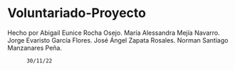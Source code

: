 # Voluntariado-Proyecto

Hecho por Abigail Eunice Rocha Osejo.
          María Alessandra Mejía Navarro.
          Jorge Evaristo García Flores.
          José Ángel Zapata Rosales.
          Norman Santiago Manzanares Peña.
          
          
          
          
          30/11/22
